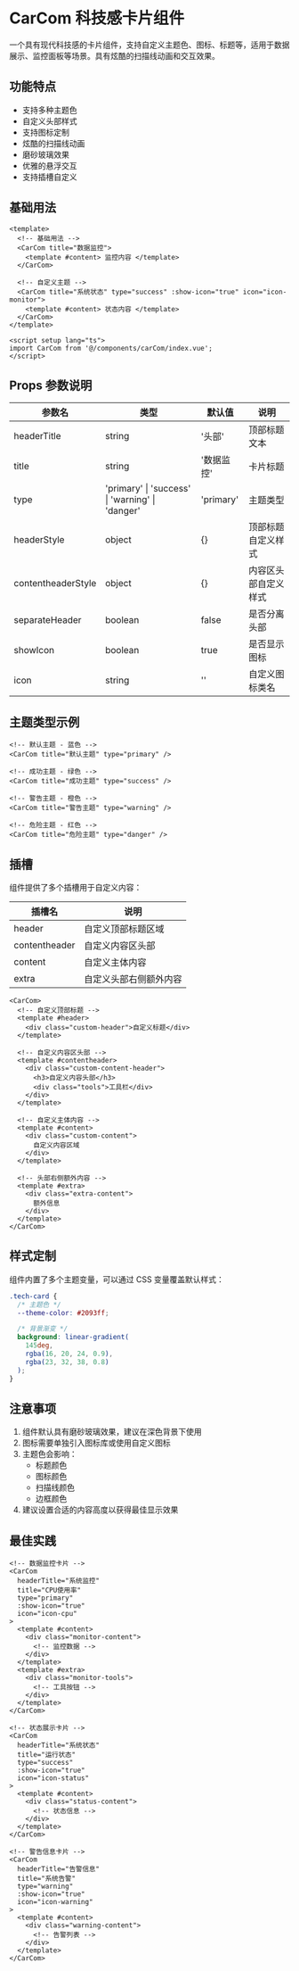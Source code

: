 # CarCom 科技感卡片组件

一个具有现代科技感的卡片组件，支持自定义主题色、图标、标题等，适用于数据展示、监控面板等场景。具有炫酷的扫描线动画和交互效果。

## 功能特点

- 支持多种主题色
- 自定义头部样式
- 支持图标定制
- 炫酷的扫描线动画
- 磨砂玻璃效果
- 优雅的悬浮交互
- 支持插槽自定义

## 基础用法

```vue
<template>
  <!-- 基础用法 -->
  <CarCom title="数据监控">
    <template #content> 监控内容 </template>
  </CarCom>

  <!-- 自定义主题 -->
  <CarCom title="系统状态" type="success" :show-icon="true" icon="icon-monitor">
    <template #content> 状态内容 </template>
  </CarCom>
</template>

<script setup lang="ts">
import CarCom from '@/components/carCom/index.vue';
</script>
```

## Props 参数说明

| 参数名 | 类型 | 默认值 | 说明 |
| --- | --- | --- | --- |
| headerTitle | string | '头部' | 顶部标题文本 |
| title | string | '数据监控' | 卡片标题 |
| type | 'primary' \| 'success' \| 'warning' \| 'danger' | 'primary' | 主题类型 |
| headerStyle | object | {} | 顶部标题自定义样式 |
| contentheaderStyle | object | {} | 内容区头部自定义样式 |
| separateHeader | boolean | false | 是否分离头部 |
| showIcon | boolean | true | 是否显示图标 |
| icon | string | '' | 自定义图标类名 |

## 主题类型示例

```vue
<!-- 默认主题 - 蓝色 -->
<CarCom title="默认主题" type="primary" />

<!-- 成功主题 - 绿色 -->
<CarCom title="成功主题" type="success" />

<!-- 警告主题 - 橙色 -->
<CarCom title="警告主题" type="warning" />

<!-- 危险主题 - 红色 -->
<CarCom title="危险主题" type="danger" />
```

## 插槽

组件提供了多个插槽用于自定义内容：

| 插槽名        | 说明                   |
| ------------- | ---------------------- |
| header        | 自定义顶部标题区域     |
| contentheader | 自定义内容区头部       |
| content       | 自定义主体内容         |
| extra         | 自定义头部右侧额外内容 |

```vue
<CarCom>
  <!-- 自定义顶部标题 -->
  <template #header>
    <div class="custom-header">自定义标题</div>
  </template>

  <!-- 自定义内容区头部 -->
  <template #contentheader>
    <div class="custom-content-header">
      <h3>自定义内容头部</h3>
      <div class="tools">工具栏</div>
    </div>
  </template>

  <!-- 自定义主体内容 -->
  <template #content>
    <div class="custom-content">
      自定义内容区域
    </div>
  </template>

  <!-- 头部右侧额外内容 -->
  <template #extra>
    <div class="extra-content">
      额外信息
    </div>
  </template>
</CarCom>
```

## 样式定制

组件内置了多个主题变量，可以通过 CSS 变量覆盖默认样式：

```css
.tech-card {
  /* 主题色 */
  --theme-color: #2093ff;

  /* 背景渐变 */
  background: linear-gradient(
    145deg,
    rgba(16, 20, 24, 0.9),
    rgba(23, 32, 38, 0.8)
  );
}
```

## 注意事项

1. 组件默认具有磨砂玻璃效果，建议在深色背景下使用
2. 图标需要单独引入图标库或使用自定义图标
3. 主题色会影响：
   - 标题颜色
   - 图标颜色
   - 扫描线颜色
   - 边框颜色
4. 建议设置合适的内容高度以获得最佳显示效果

## 最佳实践

```vue
<!-- 数据监控卡片 -->
<CarCom
  headerTitle="系统监控"
  title="CPU使用率"
  type="primary"
  :show-icon="true"
  icon="icon-cpu"
>
  <template #content>
    <div class="monitor-content">
      <!-- 监控数据 -->
    </div>
  </template>
  <template #extra>
    <div class="monitor-tools">
      <!-- 工具按钮 -->
    </div>
  </template>
</CarCom>

<!-- 状态展示卡片 -->
<CarCom
  headerTitle="系统状态"
  title="运行状态"
  type="success"
  :show-icon="true"
  icon="icon-status"
>
  <template #content>
    <div class="status-content">
      <!-- 状态信息 -->
    </div>
  </template>
</CarCom>

<!-- 警告信息卡片 -->
<CarCom
  headerTitle="告警信息"
  title="系统告警"
  type="warning"
  :show-icon="true"
  icon="icon-warning"
>
  <template #content>
    <div class="warning-content">
      <!-- 告警列表 -->
    </div>
  </template>
</CarCom>
```
